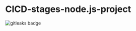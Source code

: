 # CICD-stages-node.js-project
<img alt="gitleaks badge" src="https://img.shields.io/badge/protected%20by-gitleaks-blue">
